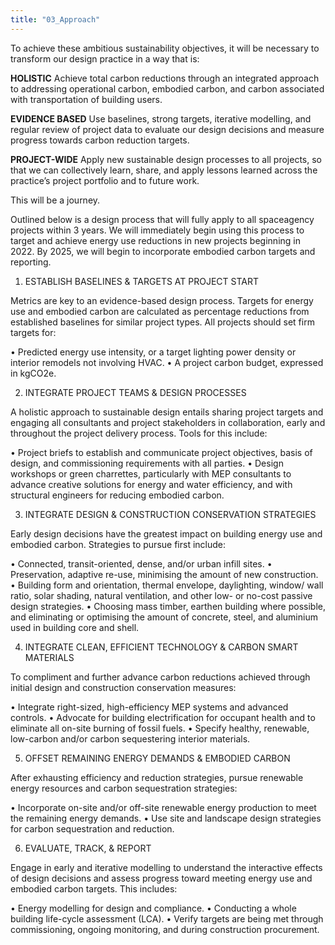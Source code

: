 ```yaml
---
title: "03_Approach"
---
```

To achieve these ambitious sustainability objectives, it will be necessary to transform our design practice in a way that is:

**HOLISTIC**
Achieve total carbon reductions through an integrated approach to addressing operational carbon, embodied carbon, and carbon associated with transportation of building users.

**EVIDENCE BASED**
Use baselines, strong targets, iterative modelling, and regular review of project data to evaluate our design decisions and measure progress towards carbon reduction targets.

**PROJECT-WIDE**
Apply new sustainable design processes to all projects, so that we can collectively learn, share, and apply lessons learned across the practice’s project portfolio and to future work.

This will be a journey.  

Outlined below is a design process that will fully apply to all spaceagency projects within 3 years. We will immediately begin using this process to target and achieve energy use reductions in new projects beginning in 2022. By 2025, we will begin to incorporate embodied carbon targets and reporting.

1. ESTABLISH BASELINES & TARGETS AT PROJECT START

Metrics are key to an evidence-based design process. Targets for energy use and embodied carbon are calculated as percentage reductions from established baselines for similar project types. All projects should set firm targets for:

• Predicted energy use intensity, or a target lighting power density or interior remodels not involving HVAC.
• A project carbon budget, expressed in kgCO2e.

2. INTEGRATE PROJECT TEAMS & DESIGN PROCESSES

A holistic approach to sustainable design entails sharing project targets and engaging all consultants and project stakeholders in collaboration, early and throughout the project delivery process. Tools for this include:

• Project briefs to establish and communicate project objectives, basis of design, and commissioning requirements with all parties.
• Design workshops or green charrettes, particularly with MEP consultants to advance creative solutions for energy and water efficiency, and with structural engineers for reducing embodied carbon.

3. INTEGRATE DESIGN & CONSTRUCTION CONSERVATION STRATEGIES

Early design decisions have the greatest impact on building energy use and embodied carbon. Strategies to pursue first include:

• Connected, transit-oriented, dense, and/or urban infill sites.
• Preservation, adaptive re-use, minimising the amount of new construction.
• Building form and orientation, thermal envelope, daylighting, window/ wall ratio, solar shading, natural ventilation, and other low- or no-cost passive design strategies.
• Choosing mass timber, earthen building where possible, and eliminating or optimising the amount of concrete, steel, and aluminium used in building core and shell.

4. INTEGRATE CLEAN, EFFICIENT TECHNOLOGY & CARBON SMART MATERIALS

To compliment and further advance carbon reductions achieved through initial design and construction conservation measures:

• Integrate right-sized, high-efficiency MEP systems and advanced controls.
• Advocate for building electrification for occupant health and to eliminate all on-site burning of fossil fuels.
• Specify healthy, renewable, low-carbon and/or carbon sequestering interior materials.

5. OFFSET REMAINING ENERGY DEMANDS & EMBODIED CARBON

After exhausting efficiency and reduction strategies, pursue renewable energy resources and carbon sequestration strategies:

• Incorporate on-site and/or off-site renewable energy production to meet the remaining energy demands.
• Use site and landscape design strategies for carbon sequestration and reduction.

6. EVALUATE, TRACK, & REPORT

Engage in early and iterative modelling to understand the interactive effects of design decisions and assess progress toward meeting energy use and embodied carbon targets. This includes:

• Energy modelling for design and compliance.
• Conducting a whole building life-cycle assessment (LCA).
• Verify targets are being met through commissioning, ongoing monitoring, and during construction procurement.